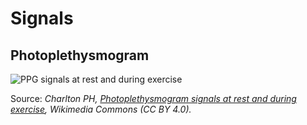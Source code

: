 # Signals

## Photoplethysmogram

![PPG signals at rest and during exercise](https://upload.wikimedia.org/wikipedia/commons/8/8a/Photoplethysmogram_signals_at_rest_and_during_exercise.svg)

Source: _Charlton PH, [Photoplethysmogram signals at rest and during exercise](https://commons.wikimedia.org/wiki/File:Photoplethysmogram_signals_at_rest_and_during_exercise.svg), Wikimedia Commons (CC BY 4.0)._
